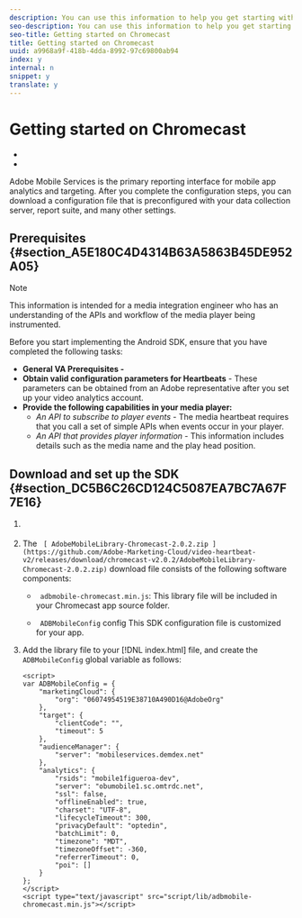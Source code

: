 ```yaml
---
description: You can use this information to help you get starting with the Chromecast SDK for Experience Cloud Solutions. This section assumes that you have configured a report suite through Adobe Mobile Services to collect app data.
seo-description: You can use this information to help you get starting with the Chromecast SDK for Experience Cloud Solutions. This section assumes that you have configured a report suite through Adobe Mobile Services to collect app data.
seo-title: Getting started on Chromecast
title: Getting started on Chromecast
uuid: a9968a9f-418b-4dda-8992-97c69800ab94
index: y
internal: n
snippet: y
translate: y
---
```


# Getting started on Chromecast


<a id="section_kkf_4d2_r2b"></a>


* [](#reference_A6D7AF2CDB704C7F9B8230B5DF8116DD/section_A5E180C4D4314B63A5863B45DE952A05)
* [](#reference_A6D7AF2CDB704C7F9B8230B5DF8116DD/section_DC5B6C26CD124C5087EA7BC7A67F7E16)




Adobe Mobile Services is the primary reporting interface for mobile app analytics and targeting. After you complete the configuration steps, you can download a configuration file that is preconfigured with your data collection server, report suite, and many other settings. 

## Prerequisites {#section_A5E180C4D4314B63A5863B45DE952A05}


>[!NOTE]
>
>This information is intended for a media integration engineer who has an understanding of the APIs and workflow of the media player being instrumented.



Before you start implementing the Android SDK, ensure that you have completed the following tasks: 

* **General VA Prerequisites -** [](c_vhl_prereqs.md)
* **Obtain valid configuration parameters for Heartbeats** - These parameters can be obtained from an Adobe representative after you set up your video analytics account.
* **Provide the following capabilities in your media player:** 
    * *An API to subscribe to player events* - The media heartbeat requires that you call a set of simple APIs when events occur in your player.
    * *An API that provides player information* - This information includes details such as the media name and the play head position.


## Download and set up the SDK {#section_DC5B6C26CD124C5087EA7BC7A67F7E16}


1. [](c_vhl_download-sdks.md)
1. The ` [ AdobeMobileLibrary-Chromecast-2.0.2.zip ](https://github.com/Adobe-Marketing-Cloud/video-heartbeat-v2/releases/download/chromecast-v2.0.2/AdobeMobileLibrary-Chromecast-2.0.2.zip)` download file consists of the following software components: 
    * ` adbmobile-chromecast.min.js`: This library file will be included in your Chromecast app source folder. 

    * ` ADBMobileConfig` config This SDK configuration file is customized for your app. 


1. Add the library file to your [!DNL  index.html] file, and create the ` ADBMobileConfig` global variable as follows: 
   ```
   <script> 
   var ADBMobileConfig = { 
       "marketingCloud": { 
           "org": "06074954519E38710A490D16@AdobeOrg" 
       }, 
       "target": { 
           "clientCode": "", 
           "timeout": 5 
       }, 
       "audienceManager": { 
           "server": "mobileservices.demdex.net" 
       }, 
       "analytics": { 
           "rsids": "mobile1figueroa-dev", 
           "server": "obumobile1.sc.omtrdc.net", 
           "ssl": false, 
           "offlineEnabled": true, 
           "charset": "UTF-8", 
           "lifecycleTimeout": 300, 
           "privacyDefault": "optedin", 
           "batchLimit": 0, 
           "timezone": "MDT", 
           "timezoneOffset": -360, 
           "referrerTimeout": 0, 
           "poi": [] 
       } 
   }; 
   </script> 
   <script type="text/javascript" src="script/lib/adbmobile-chromecast.min.js"></script> 
   
   ```



